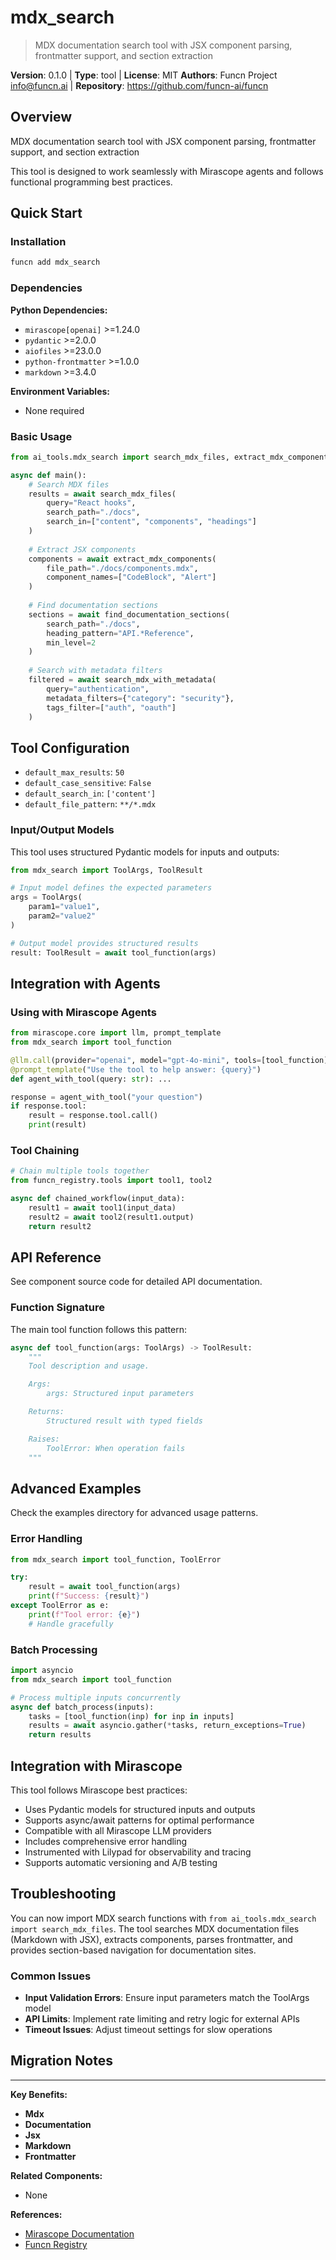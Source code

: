 # mdx_search

> MDX documentation search tool with JSX component parsing, frontmatter support, and section extraction

**Version**: 0.1.0 | **Type**: tool | **License**: MIT
**Authors**: Funcn Project <info@funcn.ai> | **Repository**: https://github.com/funcn-ai/funcn

## Overview

MDX documentation search tool with JSX component parsing, frontmatter support, and section extraction

This tool is designed to work seamlessly with Mirascope agents and follows functional programming best practices.

## Quick Start

### Installation

```bash
funcn add mdx_search
```

### Dependencies

**Python Dependencies:**
- `mirascope[openai]` >=1.24.0
- `pydantic` >=2.0.0
- `aiofiles` >=23.0.0
- `python-frontmatter` >=1.0.0
- `markdown` >=3.4.0

**Environment Variables:**
- None required

### Basic Usage

```python
from ai_tools.mdx_search import search_mdx_files, extract_mdx_components, find_documentation_sections

async def main():
    # Search MDX files
    results = await search_mdx_files(
        query="React hooks",
        search_path="./docs",
        search_in=["content", "components", "headings"]
    )
    
    # Extract JSX components
    components = await extract_mdx_components(
        file_path="./docs/components.mdx",
        component_names=["CodeBlock", "Alert"]
    )
    
    # Find documentation sections
    sections = await find_documentation_sections(
        search_path="./docs",
        heading_pattern="API.*Reference",
        min_level=2
    )
    
    # Search with metadata filters
    filtered = await search_mdx_with_metadata(
        query="authentication",
        metadata_filters={"category": "security"},
        tags_filter=["auth", "oauth"]
    )
```

## Tool Configuration

- `default_max_results`: `50`
- `default_case_sensitive`: `False`
- `default_search_in`: `['content']`
- `default_file_pattern`: `**/*.mdx`

### Input/Output Models

This tool uses structured Pydantic models for inputs and outputs:

```python
from mdx_search import ToolArgs, ToolResult

# Input model defines the expected parameters
args = ToolArgs(
    param1="value1",
    param2="value2"
)

# Output model provides structured results
result: ToolResult = await tool_function(args)
```

## Integration with Agents

### Using with Mirascope Agents

```python
from mirascope.core import llm, prompt_template
from mdx_search import tool_function

@llm.call(provider="openai", model="gpt-4o-mini", tools=[tool_function])
@prompt_template("Use the tool to help answer: {query}")
def agent_with_tool(query: str): ...

response = agent_with_tool("your question")
if response.tool:
    result = response.tool.call()
    print(result)
```

### Tool Chaining

```python
# Chain multiple tools together
from funcn_registry.tools import tool1, tool2

async def chained_workflow(input_data):
    result1 = await tool1(input_data)
    result2 = await tool2(result1.output)
    return result2
```

## API Reference

See component source code for detailed API documentation.

### Function Signature

The main tool function follows this pattern:

```python
async def tool_function(args: ToolArgs) -> ToolResult:
    """
    Tool description and usage.

    Args:
        args: Structured input parameters

    Returns:
        Structured result with typed fields

    Raises:
        ToolError: When operation fails
    """
```

## Advanced Examples

Check the examples directory for advanced usage patterns.

### Error Handling

```python
from mdx_search import tool_function, ToolError

try:
    result = await tool_function(args)
    print(f"Success: {result}")
except ToolError as e:
    print(f"Tool error: {e}")
    # Handle gracefully
```

### Batch Processing

```python
import asyncio
from mdx_search import tool_function

# Process multiple inputs concurrently
async def batch_process(inputs):
    tasks = [tool_function(inp) for inp in inputs]
    results = await asyncio.gather(*tasks, return_exceptions=True)
    return results
```

## Integration with Mirascope

This tool follows Mirascope best practices:

- Uses Pydantic models for structured inputs and outputs
- Supports async/await patterns for optimal performance
- Compatible with all Mirascope LLM providers
- Includes comprehensive error handling
- Instrumented with Lilypad for observability and tracing
- Supports automatic versioning and A/B testing

## Troubleshooting

You can now import MDX search functions with `from ai_tools.mdx_search import search_mdx_files`. The tool searches MDX documentation files (Markdown with JSX), extracts components, parses frontmatter, and provides section-based navigation for documentation sites.

### Common Issues

- **Input Validation Errors**: Ensure input parameters match the ToolArgs model
- **API Limits**: Implement rate limiting and retry logic for external APIs
- **Timeout Issues**: Adjust timeout settings for slow operations

## Migration Notes



---

**Key Benefits:**
- **Mdx**
- **Documentation**
- **Jsx**
- **Markdown**
- **Frontmatter**

**Related Components:**
- None

**References:**
- [Mirascope Documentation](https://mirascope.com)
- [Funcn Registry](https://github.com/funcn-ai/funcn)
